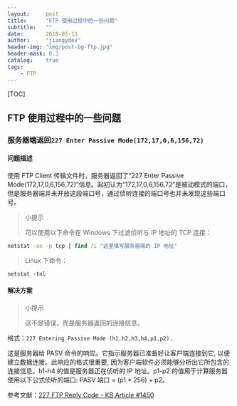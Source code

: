```yaml
---
layout:     post
title:      "FTP 使用过程中的一些问题"
subtitle:   ""
date:       2018-05-13
author:     "jiangydev"
header-img: "img/post-bg-ftp.jpg"
header-mask: 0.3
catalog:    true
tags:
    - FTP
---
```


[TOC]

## FTP 使用过程中的一些问题

### 服务器端返回`227 Enter Passive Mode(172,17,0,6,156,72)`

#### 问题描述

使用 FTP Client 传输文件时，服务器返回了“227 Enter Passive Mode(172,17,0,6,156,72)”信息。起初认为“172,17,0,6,156,72”是被动模式的端口，但是服务器端并未开放这段端口号，通过侦听连接的端口号也并未发现这些端口号。

> 小提示
>
> 可以使用以下命令在 Windows 下过滤侦听与 IP 地址的 TCP 连接：
```cmd
netstat -an -p tcp | find /i "这里填写服务器端的 IP 地址"
```
> Linux 下命令：
```shell
netstat -tnl
```

#### 解决方案

> 小提示
>
> 这不是错误，而是服务器返回的连接信息。

格式：`227 Entering Passive Mode (h1,h2,h3,h4,p1,p2).`

这是服务器给 PASV 命令的响应。它指示服务器已准备好让客户端连接到它, 以便建立数据连接。此响应的格式很重要, 因为客户端软件必须能够分析出它所包含的连接信息。h1-h4 的值是服务器正在侦听的 IP 地址。p1-p2 的值用于计算服务器使用以下公式侦听的端口: PASV 端口 = (p1 * 256) + p2。

参考文献：[227 FTP Reply Code - KB Article #1450](http://www.serv-u.com/kb/1450/227-FTP-Reply-Code)
